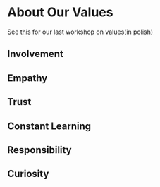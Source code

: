 # About Our Values
See [this](https://docs.google.com/document/d/1o_kgchJBJqrvOvgMZDVm-9gOxL7Y3vBSed4y45GiNmg/edit) for our last workshop on values(in polish)
## Involvement

## Empathy

## Trust

## Constant Learning

## Responsibility

## Curiosity

